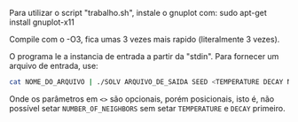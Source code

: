 Para utilizar o script "trabalho.sh", instale o gnuplot com:
sudo apt-get install gnuplot-x11

Compile com o -O3, fica umas 3 vezes mais rapido (literalmente 3 vezes).

O programa le a instancia de entrada a partir da "stdin". 
Para fornecer um arquivo de entrada, use: 

```bash
cat NOME_DO_ARQUIVO | ./SOLV ARQUIVO_DE_SAIDA SEED <TEMPERATURE DECAY NUMBER_OF_NEIGHBORS>
```

Onde os parâmetros em `<>` são opcionais, porém posicionais, isto é, não possível setar `NUMBER_OF_NEIGHBORS` sem setar `TEMPERATURE` e `DECAY` primeiro.

